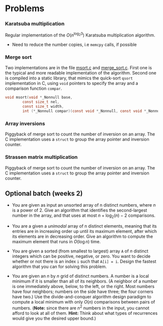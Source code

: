 # Problems

### Karatsuba multiplication
Regular implementation of the $O(n^{\log_{2} 3})$ Karatsuba multiplication algorithm.
- Need to reduce the number copies, i.e `memcpy` calls, if possible

### Merge sort
Two implementations are in the file [msort.c](src/msort.c) and [merge_sort.c](src/merge_sort.c).
First one is the typical and more readable implementation of the algorithm. Second one is compiled into a static library, that mimics the quick-sort `qsort` implementation in C, using `void` pointers to specify the array and a comparison function `compar`.
```c
void msort(void *_Nonnull base,
        const size_t nel,
        const size_t width,
        int (*_Nonnull compar)(const void *_Nonnull, const void *_Nonnull))
```

### Array inversions
Piggyback of merge sort to count the number of inversion on an array. The C implementation uses a `struct` to group the array pointer and inversion counter. 

### Strassen matrix multiplication
Piggyback of merge sort to count the number of inversion on an array. The C implementation uses a `struct` to group the array pointer and inversion counter.

## Optional batch (weeks 2)

-   You are given as input an unsorted array of n distinct numbers, where $n$ is a power of $2$. Give an algorithm that identifies the second-largest number in the array, and that uses at most $n + \log_{2}(n) - 2$ comparisons.

-   You are a given a _unimodal_ array of n distinct elements, meaning that its entries are in increasing order up until its maximum element, after which its elements are in decreasing order. Give an algorithm to compute the maximum element that runs in $O(\log n)$ time.

-   You are given a sorted (from smallest to largest) array `A` of $n$ distinct integers which can be positive, negative, or zero. You want to decide whether or not there is an index `i` such that `A[i] = i`. Design the fastest algorithm that you can for solving this problem.

-   You are given an $n$ by $n$ grid of distinct numbers. A number is a local minimum if it is smaller than all of its neighbors. (A neighbor of a number is one immediately above, below, to the left, or the right. Most numbers have four neighbors; numbers on the side have three; the four corners have two.) Use the divide-and-conquer algorithm design paradigm to compute a local minimum with only $O(n)$ comparisons between pairs of numbers. (**Note:** since there are $n^2$ numbers in the input, you cannot afford to look at all of them. **Hint:** Think about what types of recurrences would give you the desired upper bound.)


